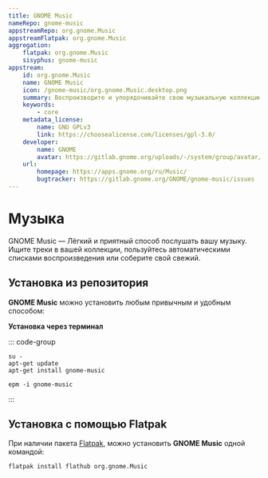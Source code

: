 ```yaml
---
title: GNOME Music
nameRepo: gnome-music
appstreamRepo: org.gnome.Music
appstreamFlatpak: org.gnome.Music
aggregation:
    flatpak: org.gnome.Music
    sisyphus: gnome-music
appstream:
    id: org.gnome.Music
    name: GNOME Music
    icon: /gnome-music/org.gnome.Music.desktop.png
    summary: Воспроизводите и упорядочивайте свою музыкальную коллекцию
    keywords: 
        - core
    metadata_license: 
        name: GNU GPLv3
        link: https://choosealicense.com/licenses/gpl-3.0/
    developer: 
        name: GNOME
        avatar: https://gitlab.gnome.org/uploads/-/system/group/avatar/8/gnomelogo.png?width=48
    url: 
        homepage: https://apps.gnome.org/ru/Music/
        bugtracker: https://gitlab.gnome.org/GNOME/gnome-music/issues
---
```


# Музыка

GNOME Music — Лёгкий и приятный способ послушать вашу музыку. Ищите треки в вашей коллекции, пользуйтесь автоматическими списками воспроизведения или соберите свой свежий.

## Установка из репозитория

**GNOME Music** можно установить любым привычным и удобным способом:

<!--@include: ./parts/install/software-repo.md-->

**Установка через терминал**

::: code-group

```shell[apt-get]
su -
apt-get update
apt-get install gnome-music
```
```shell[epm]
epm -i gnome-music
```
:::

## Установка c помощью Flatpak

При наличии пакета [Flatpak](/flatpak), можно установить **GNOME Music** одной командой:

```shell
flatpak install flathub org.gnome.Music
```

<!--@include: ./parts/install/software-flatpak.md-->
